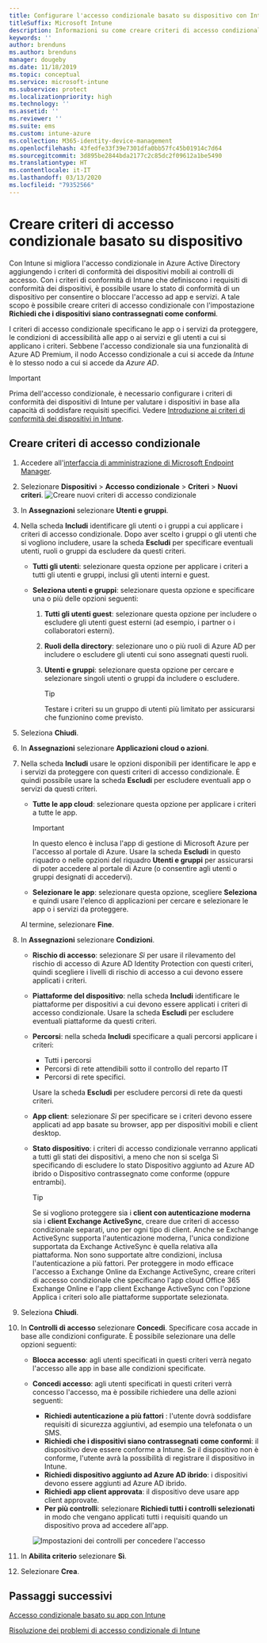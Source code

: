```yaml
---
title: Configurare l'accesso condizionale basato su dispositivo con Intune
titleSuffix: Microsoft Intune
description: Informazioni su come creare criteri di accesso condizionale basato su dispositivo usando i criteri di gestione delle app mobili e di conformità dei dispositivi di Microsoft Intune.
keywords: ''
author: brenduns
ms.author: brenduns
manager: dougeby
ms.date: 11/18/2019
ms.topic: conceptual
ms.service: microsoft-intune
ms.subservice: protect
ms.localizationpriority: high
ms.technology: ''
ms.assetid: ''
ms.reviewer: ''
ms.suite: ems
ms.custom: intune-azure
ms.collection: M365-identity-device-management
ms.openlocfilehash: 43fedfe33f39e7301dfa0bb57fc45b01914c7d64
ms.sourcegitcommit: 3d895be2844bda2177c2c85dc2f09612a1be5490
ms.translationtype: HT
ms.contentlocale: it-IT
ms.lasthandoff: 03/13/2020
ms.locfileid: "79352566"
---
```

# <a name="create-a-device-based-conditional-access-policy"></a>Creare criteri di accesso condizionale basato su dispositivo

Con Intune si migliora l'accesso condizionale in Azure Active Directory aggiungendo i criteri di conformità dei dispositivi mobili ai controlli di accesso. Con i criteri di conformità di Intune che definiscono i requisiti di conformità dei dispositivi, è possibile usare lo stato di conformità di un dispositivo per consentire o bloccare l'accesso ad app e servizi. A tale scopo è possibile creare criteri di accesso condizionale con l'impostazione **Richiedi che i dispositivi siano contrassegnati come conformi**.

I criteri di accesso condizionale specificano le app o i servizi da proteggere, le condizioni di accessibilità alle app o ai servizi e gli utenti a cui si applicano i criteri. Sebbene l'accesso condizionale sia una funzionalità di Azure AD Premium, il nodo Accesso condizionale a cui si accede da *Intune* è lo stesso nodo a cui si accede da *Azure AD*.

> [!IMPORTANT]
> Prima dell'accesso condizionale, è necessario configurare i criteri di conformità dei dispositivi di Intune per valutare i dispositivi in base alla capacità di soddisfare requisiti specifici. Vedere [Introduzione ai criteri di conformità dei dispositivi in Intune](device-compliance-get-started.md).

## <a name="create-conditional-access-policy"></a>Creare criteri di accesso condizionale

1. Accedere all'[interfaccia di amministrazione di Microsoft Endpoint Manager](https://go.microsoft.com/fwlink/?linkid=2109431).

2. Selezionare **Dispositivi** > **Accesso condizionale** > **Criteri** > **Nuovi criteri**.
  ![Creare nuovi criteri di accesso condizionale](./media/create-conditional-access-intune/create-ca.png)

3. In **Assegnazioni** selezionare **Utenti e gruppi**.

4. Nella scheda **Includi** identificare gli utenti o i gruppi a cui applicare i criteri di accesso condizionale. Dopo aver scelto i gruppi o gli utenti che si vogliono includere, usare la scheda **Escludi** per specificare eventuali utenti, ruoli o gruppi da escludere da questi criteri.

   - **Tutti gli utenti**: selezionare questa opzione per applicare i criteri a tutti gli utenti e gruppi, inclusi gli utenti interni e guest.

   - **Seleziona utenti e gruppi**: selezionare questa opzione e specificare una o più delle opzioni seguenti:
  
     1. **Tutti gli utenti guest**: selezionare questa opzione per includere o escludere gli utenti guest esterni (ad esempio, i partner o i collaboratori esterni).

     2. **Ruoli della directory**: selezionare uno o più ruoli di Azure AD per includere o escludere gli utenti cui sono assegnati questi ruoli.

     3. **Utenti e gruppi**: selezionare questa opzione per cercare e selezionare singoli utenti o gruppi da includere o escludere.

        > [!TIP]
        > Testare i criteri su un gruppo di utenti più limitato per assicurarsi che funzionino come previsto.

5. Seleziona **Chiudi**.

6. In **Assegnazioni** selezionare **Applicazioni cloud o azioni**.

7. Nella scheda **Includi** usare le opzioni disponibili per identificare le app e i servizi da proteggere con questi criteri di accesso condizionale. È quindi possibile usare la scheda **Escludi** per escludere eventuali app o servizi da questi criteri.

   - **Tutte le app cloud**: selezionare questa opzione per applicare i criteri a tutte le app.
     > [!IMPORTANT]
     > In questo elenco è inclusa l'app di gestione di Microsoft Azure per l'accesso al portale di Azure. Usare la scheda **Escludi** in questo riquadro o nelle opzioni del riquadro **Utenti e gruppi** per assicurarsi di poter accedere al portale di Azure (o consentire agli utenti o gruppi designati di accedervi). 

   - **Selezionare le app**: selezionare questa opzione, scegliere **Seleziona** e quindi usare l'elenco di applicazioni per cercare e selezionare le app o i servizi da proteggere.

   Al termine, selezionare **Fine**.

8. In **Assegnazioni** selezionare **Condizioni**.

   - **Rischio di accesso**: selezionare *Sì* per usare il rilevamento del rischio di accesso di Azure AD Identity Protection con questi criteri, quindi scegliere i livelli di rischio di accesso a cui devono essere applicati i criteri.

   - **Piattaforme del dispositivo**: nella scheda **Includi** identificare le piattaforme per dispositivi a cui devono essere applicati i criteri di accesso condizionale. Usare la scheda **Escludi** per escludere eventuali piattaforme da questi criteri.

   - **Percorsi**: nella scheda **Includi** specificare a quali percorsi applicare i criteri:
     - Tutti i percorsi
     - Percorsi di rete attendibili sotto il controllo del reparto IT
     - Percorsi di rete specifici.

     Usare la scheda **Escludi** per escludere percorsi di rete da questi criteri.

   - **App client**: selezionare *Sì* per specificare se i criteri devono essere applicati ad app basate su browser, app per dispositivi mobili e client desktop.

   - **Stato dispositivo**: i criteri di accesso condizionale verranno applicati a tutti gli stati dei dispositivi, a meno che non si scelga Sì specificando di escludere lo stato Dispositivo aggiunto ad Azure AD ibrido o Dispositivo contrassegnato come conforme (oppure entrambi).

     > [!TIP]
     > Se si vogliono proteggere sia i **client con autenticazione moderna** sia i **client Exchange ActiveSync**, creare due criteri di accesso condizionale separati, uno per ogni tipo di client. Anche se Exchange ActiveSync supporta l'autenticazione moderna, l'unica condizione supportata da Exchange ActiveSync è quella relativa alla piattaforma. Non sono supportate altre condizioni, inclusa l'autenticazione a più fattori. Per proteggere in modo efficace l'accesso a Exchange Online da Exchange ActiveSync, creare criteri di accesso condizionale che specificano l'app cloud Office 365 Exchange Online e l'app client Exchange ActiveSync con l'opzione Applica i criteri solo alle piattaforme supportate selezionata.

9. Seleziona **Chiudi**.

10. In **Controlli di accesso** selezionare **Concedi**. Specificare cosa accade in base alle condizioni configurate.  È possibile selezionare una delle opzioni seguenti:

    - **Blocca accesso**: agli utenti specificati in questi criteri verrà negato l'accesso alle app in base alle condizioni specificate.
    - **Concedi accesso**: agli utenti specificati in questi criteri verrà concesso l'accesso, ma è possibile richiedere una delle azioni seguenti:
      - **Richiedi autenticazione a più fattori** : l'utente dovrà soddisfare requisiti di sicurezza aggiuntivi, ad esempio una telefonata o un SMS.
      - **Richiedi che i dispositivi siano contrassegnati come conformi**: il dispositivo deve essere conforme a Intune. Se il dispositivo non è conforme, l'utente avrà la possibilità di registrare il dispositivo in Intune.
      - **Richiedi dispositivo aggiunto ad Azure AD ibrido**: i dispositivi devono essere aggiunti ad Azure AD ibrido.
      - **Richiedi app client approvata**: il dispositivo deve usare app client approvate. 
      - **Per più controlli**: selezionare **Richiedi tutti i controlli selezionati** in modo che vengano applicati tutti i requisiti quando un dispositivo prova ad accedere all'app.

      ![Impostazioni dei controlli per concedere l'accesso](./media/create-conditional-access-intune/create-ca-grant-access-settings.png)

11. In **Abilita criterio** selezionare **Sì**.

12. Selezionare **Crea**.

## <a name="next-steps"></a>Passaggi successivi

[Accesso condizionale basato su app con Intune](app-based-conditional-access-intune.md)

[Risoluzione dei problemi di accesso condizionale di Intune](https://support.microsoft.com/help/4456106)
